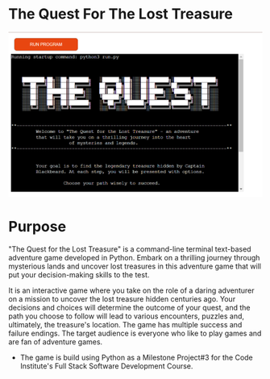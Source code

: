 # The Quest For The Lost Treasure

![Website Application Mock Up](assets/the_quest_mockup_image.png)



# Purpose 

"The Quest for the Lost Treasure" is a command-line terminal text-based adventure game developed in Python. Embark on a thrilling journey through mysterious lands and uncover lost treasures in this adventure game that will put your decision-making skills to the test. 

It is an interactive game where you take on the role of a daring adventurer on a mission to uncover the lost treasure hidden centuries ago. Your decisions and choices will determine the outcome of your quest, and the path you choose to follow will lead to various encounters, puzzles and, ultimately, the treasure's location. The game has multiple success and failure endings. The target audience is everyone who like to play games and are fan of adventure games.

- The game is build using Python as a Milestone Project#3 for the Code Institute's Full Stack Software
  Development Course.






